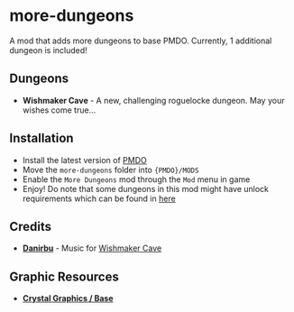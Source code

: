 # more-dungeons
A mod that adds more dungeons to base PMDO. Currently, 1 additional dungeon is included!

## Dungeons

 - **Wishmaker Cave** - A new, challenging roguelocke dungeon. May your wishes come true...  

## Installation

- Install the latest version of [PMDO](https://github.com/audinowho/PMDODump/releases)
- Move the `more-dungeons` folder into `{PMDO}/MODS`
- Enable the `More Dungeons` mod through the `Mod` menu in game
- Enjoy! Do note that some dungeons in this mod might have unlock requirements which can be found in [here](https://github.com/DoubleTrio/more-dungeons/blob/main/unlock_requirements.txt)

## Credits
- **[Danirbu](https://www.youtube.com/@danirbumusic/videos)** - Music for [Wishmaker Cave](https://www.youtube.com/watch?v=yKU8_Evncm0&list=PLDclWS_YPoCHGEJwMDB4bER56k0xyVF5w&index=1)

## Graphic Resources
- **[Crystal Graphics / Base](https://craftpix.net/freebies/top-down-crystals-pixel-art/)**

